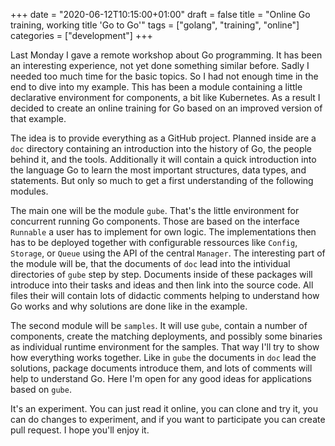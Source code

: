 +++
date = "2020-06-12T10:15:00+01:00"
draft = false
title = "Online Go training, working title 'Go to Go'"
tags = ["golang", "training", "online"]
categories = ["development"]
+++

Last Monday I gave a remote workshop about Go programming. It has been an interesting experience, not yet done something similar before. Sadly I needed too much time for the basic topics. So I had not enough time in the end to dive into my example. This has been a module containing a little declarative environment for components, a bit like Kubernetes. As a result I decided to create an online training for Go based on an improved version of that example.

The idea is to provide everything as a GitHub project. Planned inside are a `doc` directory containing an introduction into the history of Go, the people behind it, and the tools. Additionally it will contain a quick introduction into the language Go to learn the most important structures, data types, and statements. But only so much to get a first understanding of the following modules.

The main one will be the module `gube`. That's the little environment for concurrent running Go components. Those are based on the interface `Runnable` a user has to implement for own logic. The implementations then has to be deployed together with configurable ressources like `Config`, `Storage`, or `Queue` using the API of the central `Manager`. The interesting part of the module will be, that the documents of `doc` lead into the intividual directories of `gube` step by step. Documents inside of these packages will introduce into their tasks and ideas and then link into the source code. All files their will contain lots of didactic comments helping to understand how Go works and why solutions are done like in the example.

The second module will be `samples`. It will use `gube`, contain a number of components, create the matching deployments, and possibly some binaries as individual runtime environment for the samples. That way I'll try to show how everything works together. Like in `gube` the documents in `doc` lead the solutions, package documents introduce them, and lots of comments will help to understand Go. Here I'm open for any good ideas for applications based on `gube`.

It's an experiment. You can just read it online, you can clone and try it, you can do changes to experiment, and if you want to participate you can create pull request. I hope you'll enjoy it.
